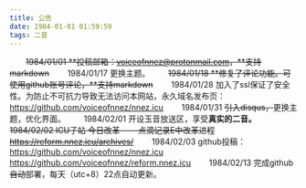 ```yaml
---
title: 公告
date: 1984-01-01 01:59:59
tags: 二音
---
```

&ensp;&ensp;&ensp;&ensp;~~1984/01/01 **投稿邮箱：voiceofnnez@protonmail.com，**支持markdown~~
&ensp;&ensp;&ensp;&ensp;1984/01/17 更换主题。
&ensp;&ensp;&ensp;&ensp;~~1984/01/18 **修复了评论功能。可使用github账号评论，**支持markdown~~
&ensp;&ensp;&ensp;&ensp;1984/01/28 加入了ssl保证了安全性。为防止不可抗力导致无法访问本网站，永久域名发布页：https://github.com/voiceofnnez/nnez.icu
&ensp;&ensp;&ensp;&ensp;1984/01/31 ~~引入disqus，~~更换主题，优化界面。
&ensp;&ensp;&ensp;&ensp;1984/02/01 开设玉音放送区，享受**真实的二音。**
&ensp;&ensp;&ensp;&ensp;~~1984/02/02 ICU子站 今日改革 ——点滴记录E中改革进程 https://reform.nnez.icu/archives/~~
&ensp;&ensp;&ensp;&ensp;1984/02/03 github投稿：https://github.com/voiceofnnez/nnez.icu https://github.com/voiceofnnez/reform.nnez.icu
&ensp;&ensp;&ensp;&ensp;1984/02/13 完成github~~自动~~部署，每天（utc+8）22点自动更新。
